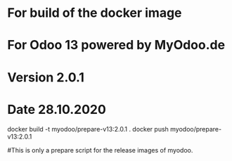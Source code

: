 # For build of the docker image
# For Odoo 13 powered by MyOdoo.de
# Version 2.0.1
# Date 28.10.2020
docker build -t myodoo/prepare-v13:2.0.1 .
docker push myodoo/prepare-v13:2.0.1

#This is only a prepare script for the release images of myodoo.
